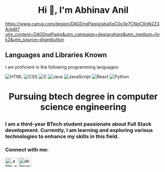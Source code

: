 # <h1 align="center">Hi 👋, I'm Abhinav Anil</h1>
https://www.canva.com/design/DAGDnqPaqig/abaXqC0x3e7CNqCXnN2Z3A/edit?utm_content=DAGDnqPaqig&utm_campaign=designshare&utm_medium=link2&utm_source=sharebutton
<h2>Languages and Libraries Known</h2>
I am proficient in the following programming languages:

 ![HTML](https://img.icons8.com/color/48/000000/html-5.png) 
 ![CSS](https://img.icons8.com/color/48/000000/css3.png) 
 ![C](https://img.icons8.com/color/48/000000/c-programming.png) 
 ![Java](https://img.icons8.com/color/48/000000/java-coffee-cup-logo.png) 
 ![JavaScript](https://img.icons8.com/color/48/000000/javascript.png) 
 ![React](https://img.icons8.com/color/48/000000/react-native.png) 
 ![Python](https://img.icons8.com/color/48/000000/python.png)

# <p align="center">Pursuing btech degree in <strong>computer science engineering</strong></p>

<h3>I am a third-year BTech student passionate about Full Stack development. Currently, I am learning and exploring various technologies to enhance my skills in this field.</h3>
  



<h3>Connect with me:</h3>
<p>
<a href="https://instagram.com/_abhi_navhh_" target="blank" rel="norefferer"><img src="https://raw.githubusercontent.com/rahuldkjain/github-profile-readme-generator/master/src/images/icons/Social/instagram.svg" alt="_abhi_navhh_" height="30" width="40" /></a>
<a href="https://www.linkedin.com/in/abhinav-u-212b64286" target="blank" rel="norefferer"><img src="https://raw.githubusercontent.com/rahuldkjain/github-profile-readme-generator/master/src/images/icons/Social/linked-in-alt.svg" alt="abhinav u" height="30" width="40" /></a></p>

